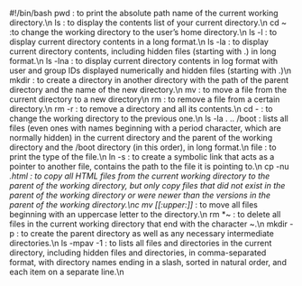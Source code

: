 #!/bin/bash
pwd : to print the absolute path name of the current working directory.\n ls : to display the contents list of your current directory.\n cd ~ :to change the working directory to the user’s home directory.\n ls -l : to display current directory contents in a long format.\n ls -la : to display current directory contents, including hidden files (starting with .) in long format.\n ls -lna : to display current directory contents in log format with user and group IDs displayed numerically and hidden files (starting with .)\n mkdir : to create a directory in another directory with the path of the parent directory and the name of the new directory.\n mv : to move a file from the current directory to a new directory\n rm : to remove a file from a certain directory.\n rm -r : to remove a directory and all its contents.\n cd - : to change the working directory to the previous one.\n ls -la . .. /boot : lists all files (even ones with names beginning with a period character, which are normally hidden) in the current directory and the parent of the working directory and the /boot directory (in this order), in long format.\n file : to print the type of the file.\n ln -s : to create a symbolic link that acts as a pointer to another file, contains the path to the file it is pointing to.\n cp -nu *.html : to copy all HTML files from the current working directory to the parent of the working directory, but only copy files that did not exist in the parent of the working directory or were newer than the versions in the parent of the working directory.\nc mv [[:upper:]]*  : to move all files beginning with an uppercase letter to the directory.\n rm *~ : to delete all files in the current working directory that end with the character ~.\n mkdir -p : to create the parent directory as well as any necessary intermediate directories.\n ls -mpav -1 : to lists all files and directories in the current directory, including hidden files and directories, in comma-separated format, with directory names ending in a slash, sorted in natural order, and each item on a separate line.\n  
